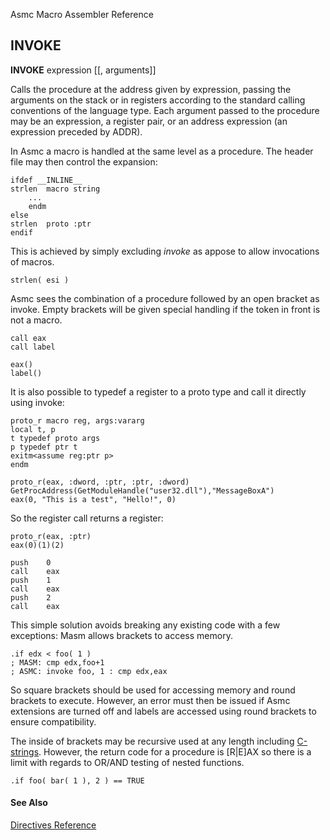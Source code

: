 Asmc Macro Assembler Reference

## INVOKE

**INVOKE** expression [[, arguments]]

Calls the procedure at the address given by expression, passing the arguments on the stack or in registers according to the standard calling conventions of the language type. Each argument passed to the procedure may be an expression, a register pair, or an address expression (an expression preceded by ADDR).

In Asmc a macro is handled at the same level as a procedure. The header file may then control the expansion:

    ifdef __INLINE__
	strlen	macro string
		...
		endm
    else
	strlen	proto :ptr
    endif

This is achieved by simply excluding _invoke_ as appose to allow invocations of macros.

    strlen( esi )

Asmc sees the combination of a procedure followed by an open bracket as invoke. Empty brackets will be given special handling if the token in front is not a macro.

    call eax
    call label

    eax()
    label()

It is also possible to typedef a register to a proto type and call it directly using invoke:

    proto_r macro reg, args:vararg
    local t, p
    t typedef proto args
    p typedef ptr t
    exitm<assume reg:ptr p>
    endm

    proto_r(eax, :dword, :ptr, :ptr, :dword)
    GetProcAddress(GetModuleHandle("user32.dll"),"MessageBoxA")
    eax(0, "This is a test", "Hello!", 0)

So the register call returns a register:

    proto_r(eax, :ptr)
    eax(0)(1)(2)

	push	0
	call	eax
	push	1
	call	eax
	push	2
	call	eax

This simple solution avoids breaking any existing code with a few exceptions: Masm allows brackets to access memory.

    .if edx < foo( 1 )
    ; MASM: cmp edx,foo+1
    ; ASMC: invoke foo, 1 : cmp edx,eax

So square brackets should be used for accessing memory and round brackets to execute. However, an error must then be issued if Asmc extensions are turned off and labels are accessed using round brackets to ensure compatibility.

The inside of brackets may be recursive used at any length including [C-strings](../symbol/cstr.md). However, the return code for a procedure is [R|E]AX so there is a limit with regards to OR/AND testing of nested functions.

    .if foo( bar( 1 ), 2 ) == TRUE

#### See Also

[Directives Reference](readme.md)
